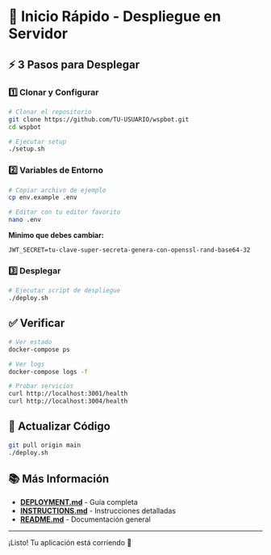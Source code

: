 # 🚀 Inicio Rápido - Despliegue en Servidor

## ⚡ 3 Pasos para Desplegar

### 1️⃣ Clonar y Configurar

```bash
# Clonar el repositorio
git clone https://github.com/TU-USUARIO/wspbot.git
cd wspbot

# Ejecutar setup
./setup.sh
```

### 2️⃣ Variables de Entorno

```bash
# Copiar archivo de ejemplo
cp env.example .env

# Editar con tu editor favorito
nano .env
```

**Minimo que debes cambiar:**
```env
JWT_SECRET=tu-clave-super-secreta-genera-con-openssl-rand-base64-32
```

### 3️⃣ Desplegar

```bash
# Ejecutar script de despliegue
./deploy.sh
```

## ✅ Verificar

```bash
# Ver estado
docker-compose ps

# Ver logs
docker-compose logs -f

# Probar servicios
curl http://localhost:3001/health
curl http://localhost:3004/health
```

## 🔄 Actualizar Código

```bash
git pull origin main
./deploy.sh
```

## 📚 Más Información

- **[DEPLOYMENT.md](./DEPLOYMENT.md)** - Guía completa
- **[INSTRUCTIONS.md](./INSTRUCTIONS.md)** - Instrucciones detalladas
- **[README.md](./README.md)** - Documentación general

---

¡Listo! Tu aplicación está corriendo 🎉
